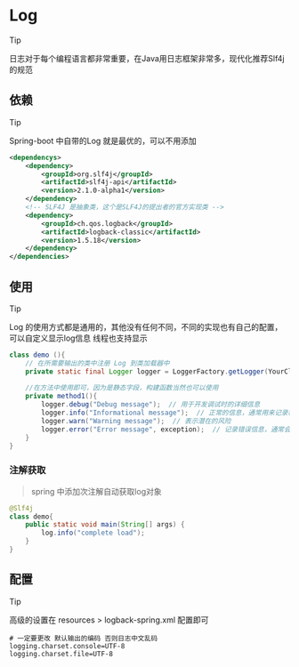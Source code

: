 # Log

> [!TIP]
> 日志对于每个编程语言都非常重要，在Java用日志框架非常多，现代化推荐Slf4j的规范

## 依赖

> [!TIP]
> Spring-boot 中自带的Log 就是最优的，可以不用添加

```xml
<dependencys>
    <dependency>
        <groupId>org.slf4j</groupId>
        <artifactId>slf4j-api</artifactId>
        <version>2.1.0-alpha1</version>
    </dependency>
    <!-- SLF4J 是抽象类，这个是SLF4J的提出者的官方实现类 -->
    <dependency>
        <groupId>ch.qos.logback</groupId>
        <artifactId>logback-classic</artifactId>
        <version>1.5.18</version>
    </dependency>
</dependencies>
```

## 使用

> [!TIP]
> Log 的使用方式都是通用的，其他没有任何不同，不同的实现也有自己的配置，可以自定义显示log信息 线程也支持显示

```java
class demo (){
    // 在所需要输出的类中注册 Log 到类加载器中
    private static final Logger logger = LoggerFactory.getLogger(YourClassName.class);
    
    //在方法中使用即可，因为是静态字段，构建函数当然也可以使用
    private method1(){
        logger.debug("Debug message");  // 用于开发调试时的详细信息
        logger.info("Informational message");  // 正常的信息，通常用来记录程序流
        logger.warn("Warning message");  // 表示潜在的风险
        logger.error("Error message", exception);  // 记录错误信息，通常会带上异常信息
    }
}
```

### 注解获取

> spring 中添加次注解自动获取log对象

```java
@Slf4j
class demo{
    public static void main(String[] args) {
        log.info("complete load");
    }
}
```

## 配置

> [!TIP]
> 高级的设置在 resources > logback-spring.xml 配置即可

```properties
# 一定要更改 默认输出的编码 否则日志中文乱码
logging.charset.console=UTF-8
logging.charset.file=UTF-8
```

